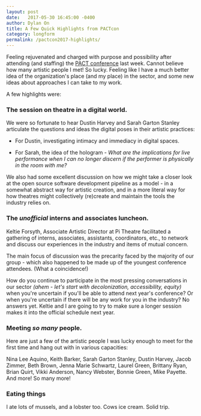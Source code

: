 ```yaml
---
layout: post
date:   2017-05-30 16:45:00 -0400
author: Dylan On
title: A Few Quick Highlights from PACTcon
category: longform
permalink: /pactcon2017-highlights/
---
```


Feeling rejuvenated and charged with purpose and possibility after attending (and staffing) the [PACT conference](https://conference.pact.ca/) last week. Cannot believe how many artistic people I met! So lucky. Feeling like I have a much better idea of the organization's place (and my place) in the sector, and some new ideas about approaches I can take to my work.

A few highlights were:

### The session on theatre in a digital world.

We were so fortunate to hear Dustin Harvey and Sarah Garton Stanley articulate the questions and ideas the digital poses in their artistic practices:

- For Dustin, investigating intimacy and immediacy in digital spaces.

- For Sarah, the idea of the hologram - *What are the implications for live performance when I can no longer discern if the performer is physically in the room with me?*

We also had some excellent discussion on how we might take a closer look at the open source software development pipeline as a model - in a somewhat abstract way for artistic creation, and in a more literal way for how theatres might collectively (re)create and maintain the tools the industry relies on.

### The *unofficial* interns and associates luncheon.

Keltie Forsyth, Associate Artistic Director at Pi Theatre facilitated a gathering of interns, associates, assistants, coordinators, etc., to network and discuss our experiences in the industry and items of mutual concern. 

The main focus of discussion was the precarity faced by the majority of our group - which also happened to be made up of the youngest conference attendees. (What a coincidence!)

How do you continue to participate in the most pressing conversations in our sector *(ahem - let's start with decolonization, accessibility, equity)* when you're uncertain if you'll be able to attend next year's conference? Or when you're uncertain if there will be any work for you in the industry? No answers yet. Keltie and I are going to try to make sure a longer session makes it into the official schedule next year.

### Meeting *so many* people.

Here are just a few of the artistic people I was lucky enough to meet for the first time and hang out with in various capacities: 

Nina Lee Aquino, Keith Barker, Sarah Garton Stanley, Dustin Harvey, Jacob Zimmer, Beth Brown, Jenna Marie Schwartz, Laurel Green, Brittany Ryan, Brian Quirt, Vikki Anderson, Nancy Webster, Bonnie Green, Mike Payette. And more! So many more!

### Eating things
I ate lots of mussels, and a lobster too. Cows ice cream. Solid trip.